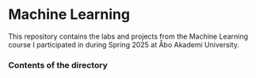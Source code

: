 # Machine Learning

This repository contains the labs and projects from the Machine Learning course I participated in during Spring 2025 at Åbo Akademi University.

### Contents of the directory 

```



```
